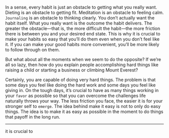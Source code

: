In a sense, every habit is just an obstacle to getting what you really
want. Dieting is an obstacle to getting fit. Meditation is an obstacle to
feeling calm. `Journaling` is an obstacle to thinking clearly. You don’t
actually want the habit itself. What you really want is the outcome the
habit delivers. The greater the obstacle—that is, the more difficult the
habit—the more friction there is between you and your desired end
state. This is why it is crucial to make your habits so easy that you’ll do
them even when you don’t feel like it. If you can make your good
habits more convenient, you’ll be more likely to follow through on
them.

But what about all the moments when we seem to do the opposite?
If we’re all so lazy, then how do you explain people accomplishing hard
things like raising a child or starting a business or climbing Mount
Everest?

Certainly, you are capable of doing very hard things. The problem is
that some days you feel like doing the hard work and some days you
feel like giving in. On the tough days, it’s crucial to have as many
things working in your `favor` as possible so that you can overcome the
challenges life naturally throws your way. The less friction you face,
the easier it is for your stronger self to `emerge`. The idea behind make
it easy is not to only do easy things. The idea is to make it as easy as
possible in the moment to do things that payoff in the long run.

---
it is crucial to